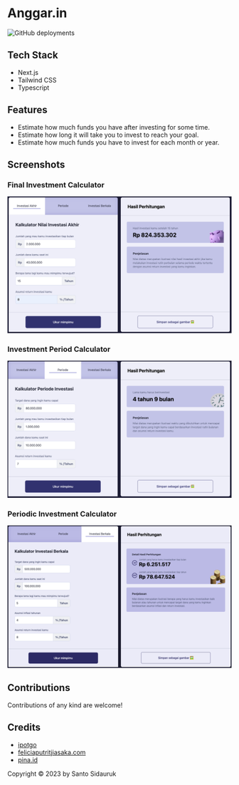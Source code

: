 # Anggar.in
![GitHub deployments](https://img.shields.io/github/deployments/santosidauruk/anggar.in/production?logo=vercel&label=vercel&link=https%3A%2F%2Fgithub.com%2Fsantosidauruk%2Fanggar.in%2Fdeployments%2Factivity_log%3Fenvironment%3DProduction)

## Tech Stack
- Next.js
- Tailwind CSS
- Typescript

## Features
- Estimate how much funds you have after investing for some time. 
- Estimate how long it will take you to invest to reach your goal.
- Estimate how much funds you have to invest for each month or year.

## Screenshots
### Final Investment Calculator
![final investment calculator](public/ss_final_investment.png)

### Investment Period Calculator
![investment period calculator](public/ss_period_investment.png)

### Periodic Investment Calculator
![periodic investment calculator](public/ss_saving_investment.png)

## Contributions
Contributions of any kind are welcome!

## Credits
- [ipotgo](https://www.indopremier.com/ipotfund/calc-savinggoal.php)
- [feliciaputritjiasaka.com](https://feliciaputritjiasaka.com/)
- [pina.id](https://pina.id/classroom/detail/4-jenis-kalkulator-investasi-yang-dapat-bantu-kamu-menghitung-keuntungan-secara-maksimal-3w9698x2rtb)


Copyright ©️ 2023 by Santo Sidauruk